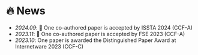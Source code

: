 # 🔥 News

- *2024.09*: 🎉 One co-authored paper is accepted by ISSTA 2024 (CCF-A)
- *2023.11*: 🎉 One co-authored paper is accepted by FSE 2023 (CCF-A)
- *2023.10*: One paper is awarded the Distinguished Paper Award at Internetware 2023 (CCF-C)